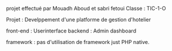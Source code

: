 projet effectué par Mouadh Aboud et sabri fetoui
Classe : TIC-1-O 

Projet : Develppement d'une platforme de gestion d'hotelier 

front-end : Userinterface
backend : Admin dashboard 

framework : pas d'utilisation de framework just PHP native.
